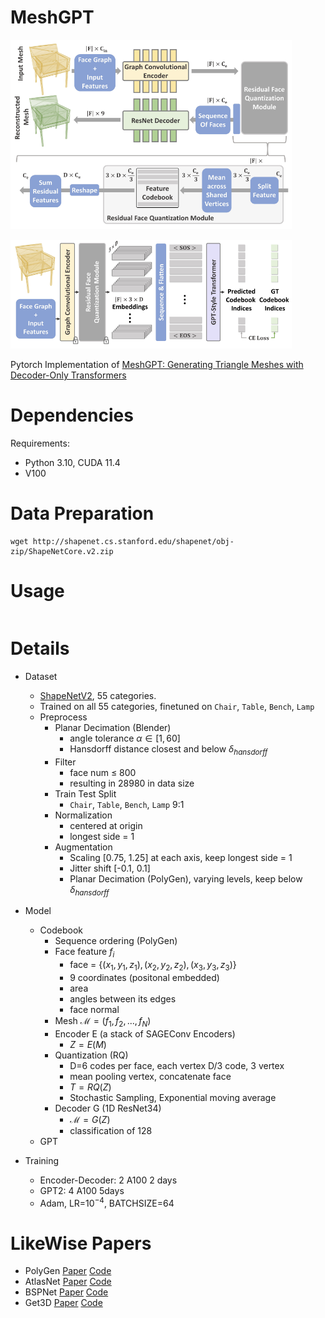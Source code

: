 # MeshGPT

<img src="./pics/vocab.png" width="450px"></img>

<img src="./pics/GPT2.png" width="450px"></img>

Pytorch Implementation of [MeshGPT: Generating Triangle Meshes with Decoder-Only Transformers]("https://arxiv.org/abs/2311.15475")

# Dependencies
Requirements:
- Python 3.10, CUDA 11.4
- V100

# Data Preparation
```
wget http://shapenet.cs.stanford.edu/shapenet/obj-zip/ShapeNetCore.v2.zip
```

# Usage
```
```

# Details
- Dataset
    - [ShapeNetV2](http://shapenet.cs.stanford.edu/shapenet/obj-zip/ShapeNetCore.v2.zip), 55 categories.
    - Trained on all 55 categories, finetuned on `Chair`, `Table`, `Bench`, `Lamp`
    - Preprocess
        - Planar Decimation (Blender)
            - angle tolerance $\alpha \in [1,60]$
            - Hansdorff distance closest and below $\delta_{hansdorff}$
        - Filter
            - face num $\leq$ 800
            - resulting in 28980 in data size
        - Train Test Split
            - `Chair`, `Table`, `Bench`, `Lamp` 9:1
        - Normalization
            - centered at origin
            - longest side = 1
        - Augmentation
            - Scaling [0.75, 1.25] at each axis, keep longest side = 1
            - Jitter shift [-0.1, 0.1]
            - Planar Decimation (PolyGen), varying levels, keep below $\delta_{hansdorff}$

- Model
    - Codebook
        - Sequence ordering (PolyGen)
        - Face feature $f_i$
            - face = $\{(x_1,y_1,z_1),(x_2,y_2,z_2),(x_3,y_3,z_3)\}$
            - 9 coordinates (positonal embedded)
            - area
            - angles between its edges
            - face normal
        - Mesh $\mathcal{M} = (f_1,f_2,...,f_N)$
        - Encoder E (a stack of SAGEConv Encoders)
            - $Z = E(\mathcal{}M)$
        - Quantization (RQ)
            - D=6 codes per face, each vertex D/3 code, 3 vertex
            - mean pooling vertex, concatenate face
            - $T = RQ(Z)$
            - Stochastic Sampling, Exponential moving average
        - Decoder G (1D ResNet34)
            - $\mathcal{M} = G(Z)$
            - classification of 128
    - GPT

- Training
    - Encoder-Decoder: 2 A100 2 days
    - GPT2: 4 A100 5days
    - Adam, LR=$10^{-4}$, BATCHSIZE=64
# LikeWise Papers

- PolyGen [Paper](https://arxiv.org/pdf/2002.10880.pdf) [Code](https://github.com/google-deepmind/deepmind-research/tree/master/polygen)
- AtlasNet [Paper]() [Code]()
- BSPNet [Paper]() [Code]()
- Get3D [Paper]() [Code]()
